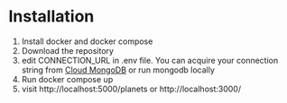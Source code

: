 # Installation

1. Install docker and docker compose
2. Download the repository
3. edit CONNECTION_URL in .env file. You can acquire your connection string from [Cloud MongoDB](cloud.mongodb.com) or run mongodb locally
4. Run docker compose up
5. visit http://localhost:5000/planets or http://localhost:3000/
